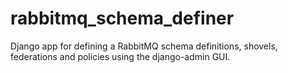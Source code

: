 # rabbitmq_schema_definer
Django app for defining a RabbitMQ schema definitions, shovels, federations and policies using the django-admin GUI. 
